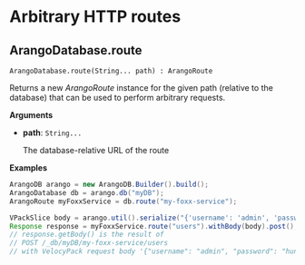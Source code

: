 <!-- don't edit here, it's from https://@github.com/arangodb/arangodb-java-driver.git / docs/Drivers/ -->
# Arbitrary HTTP routes

## ArangoDatabase.route

`ArangoDatabase.route(String... path) : ArangoRoute`

Returns a new _ArangoRoute_ instance for the given path
(relative to the database) that can be used to perform arbitrary requests.

**Arguments**

- **path**: `String...`

  The database-relative URL of the route

**Examples**

```Java
ArangoDB arango = new ArangoDB.Builder().build();
ArangoDatabase db = arango.db("myDB");
ArangoRoute myFoxxService = db.route("my-foxx-service");

VPackSlice body = arango.util().serialize("{'username': 'admin', 'password': 'hunter2'");
Response response = myFoxxService.route("users").withBody(body).post();
// response.getBody() is the result of
// POST /_db/myDB/my-foxx-service/users
// with VelocyPack request body '{"username": "admin", "password": "hunter2"}'
```
